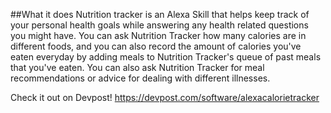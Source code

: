 ##What it does
Nutrition tracker is an Alexa Skill that helps keep track of your personal health goals while answering any health
related questions you might have. You can ask Nutrition Tracker how many calories are in different foods, and you can
also record the amount of calories you've eaten everyday by adding meals to Nutrition Tracker's queue of past meals that
you've eaten. You can also ask Nutrition Tracker for meal recommendations or advice for dealing with different illnesses.

Check it out on Devpost!
https://devpost.com/software/alexacalorietracker
